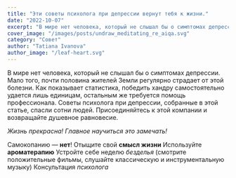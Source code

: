 ```yaml
---
title: "Эти советы психолога при депрессии вернут тебя к жизни."
date: "2022-10-07"
excerpt: "В мире нет человека, который не слышал бы о симптомах депрессии. Мало того, почти половина жителей Земли регулярно страдает от этой болезни."
cover_image: "/images/posts/undraw_meditating_re_aiqa.svg"
category: "Совет"
author: "Tatiana Ivanova"
author_image: "/leaf-heart.svg"
---
```


В мире нет человека, который не слышал бы о симптомах депрессии. Мало того, почти половина жителей Земли регулярно страдает от этой болезни. Как показывает статистика, победить хандру самостоятельно удается лишь единицам, остальным же требуется помощь профессионала. Советы психолога при депрессии, собранные в этой статье, спасли сотни людей. Присоединяйтесь к этой компании и возвращайте душевное равновесие.

_Жизнь прекрасна! Главное научиться это замечать!_

Самокопанию — **нет**!
Отыщите свой **смысл жизни**
Используйте **ароматерапию**
Устройте себе неделю _безделья_ (смотрите положительные фильмы, слушайте классическую и инструментальную музыку)
Консультация _психолога_
